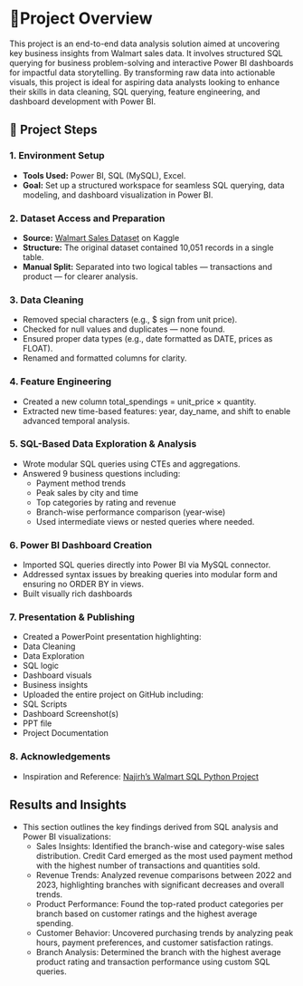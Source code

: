 # 📌Project Overview
This project is an end-to-end data analysis solution aimed at uncovering key business insights from Walmart sales data. It involves structured SQL querying for business problem-solving and interactive Power BI dashboards for impactful data storytelling. By transforming raw data into actionable visuals, this project is ideal for aspiring data analysts looking to enhance their skills in data cleaning, SQL querying, feature engineering, and dashboard development with Power BI.
## 🚀 Project Steps
### 1. Environment Setup
- **Tools Used:** Power BI, SQL (MySQL), Excel.
- **Goal:** Set up a structured workspace for seamless SQL querying, data modeling, and dashboard visualization in Power BI.

### 2. Dataset Access and Preparation
- **Source:** [Walmart Sales Dataset](https://www.kaggle.com/datasets/najir0123/walmart-10k-sales-datasets) on Kaggle
- **Structure:** The original dataset contained 10,051 records in a single table.
- **Manual Split:** Separated into two logical tables — transactions and product — for clearer analysis.

### 3. Data Cleaning
- Removed special characters (e.g., $ sign from unit price).
- Checked for null values and duplicates — none found.
- Ensured proper data types (e.g., date formatted as DATE, prices as FLOAT).
- Renamed and formatted columns for clarity.

### 4. Feature Engineering
- Created a new column total_spendings = unit_price × quantity.
- Extracted new time-based features: year, day_name, and shift to enable advanced temporal analysis.

### 5. SQL-Based Data Exploration & Analysis
- Wrote modular SQL queries using CTEs and aggregations.
- Answered 9 business questions including:
  - Payment method trends
  - Peak sales by city and time
  - Top categories by rating and revenue
  - Branch-wise performance comparison (year-wise)
  - Used intermediate views or nested queries where needed.

### 6. Power BI Dashboard Creation
- Imported SQL queries directly into Power BI via MySQL connector.
- Addressed syntax issues by breaking queries into modular form and ensuring no ORDER BY in views.
- Built visually rich dashboards

### 7. Presentation & Publishing
- Created a PowerPoint presentation highlighting:
- Data Cleaning
- Data Exploration
- SQL logic
- Dashboard visuals
- Business insights
- Uploaded the entire project on GitHub including:
- SQL Scripts
- Dashboard Screenshot(s)
- PPT file
- Project Documentation

### 8. Acknowledgements
- Inspiration and Reference: [Najirh’s Walmart SQL Python Project](https://github.com/najirh/Walmart_SQL_Python)

## Results and Insights
- This section outlines the key findings derived from SQL analysis and Power BI visualizations:
  - Sales Insights: Identified the branch-wise and category-wise sales distribution. Credit Card emerged as the most used payment method with the highest number of transactions and quantities sold.
  - Revenue Trends: Analyzed revenue comparisons between 2022 and 2023, highlighting branches with significant decreases and overall trends.
  - Product Performance: Found the top-rated product categories per branch based on customer ratings and the highest average spending.
  - Customer Behavior: Uncovered purchasing trends by analyzing peak hours, payment preferences, and customer satisfaction ratings.
  - Branch Analysis: Determined the branch with the highest average product rating and transaction performance using custom SQL queries.
